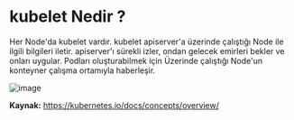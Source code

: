 # kubelet Nedir ?

Her Node'da kubelet vardır. kubelet apiserver'a üzerinde çalıştığı Node ile ilgili bilgileri iletir. apiserver'ı sürekli izler, ondan gelecek emirleri bekler ve onları uygular. Podları oluşturabilmek için Üzerinde çalıştığı Node'un konteyner çalışma ortamıyla haberleşir.


![image](https://user-images.githubusercontent.com/116150600/202446806-18d1cf19-1d86-4ddf-83e8-5991497dc914.png)

**Kaynak:** https://kubernetes.io/docs/concepts/overview/
